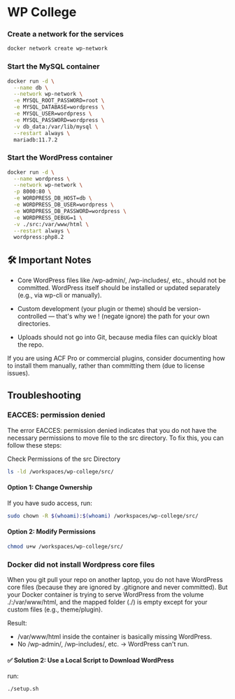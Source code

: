 # WP College

### Create a network for the services

```bash
docker network create wp-network
```

### Start the MySQL container

```bash
docker run -d \
  --name db \
  --network wp-network \
  -e MYSQL_ROOT_PASSWORD=root \
  -e MYSQL_DATABASE=wordpress \
  -e MYSQL_USER=wordpress \
  -e MYSQL_PASSWORD=wordpress \
  -v db_data:/var/lib/mysql \
  --restart always \
  mariadb:11.7.2
```

### Start the WordPress container

```bash
docker run -d \
  --name wordpress \
  --network wp-network \
  -p 8000:80 \
  -e WORDPRESS_DB_HOST=db \
  -e WORDPRESS_DB_USER=wordpress \
  -e WORDPRESS_DB_PASSWORD=wordpress \
  -e WORDPRESS_DEBUG=1 \
  -v ./src:/var/www/html \
  --restart always \
  wordpress:php8.2
```

## 🛠️ Important Notes
- Core WordPress files like /wp-admin/, /wp-includes/, etc., should not be committed. WordPress itself should be installed or updated separately (e.g., via wp-cli or manually).

- Custom development (your plugin or theme) should be version-controlled — that's why we ! (negate ignore) the path for your own directories.

- Uploads should not go into Git, because media files can quickly bloat the repo.

If you are using ACF Pro or commercial plugins, consider documenting how to install them manually, rather than committing them (due to license issues).


## Troubleshooting

### EACCES: permission denied

The error EACCES: permission denied indicates that you do not have the necessary permissions to move file to the src directory. To fix this, you can follow these steps:

Check Permissions of the src Directory

```bash
ls -ld /workspaces/wp-college/src/
```

#### Option 1: Change Ownership

If you have sudo access, run:

```bash
sudo chown -R $(whoami):$(whoami) /workspaces/wp-college/src/
```

#### Option 2: Modify Permissions

```bash
chmod u+w /workspaces/wp-college/src/
```

### Docker did not install Wordpress core files

When you git pull your repo on another laptop, you do not have WordPress core files (because they are ignored by .gitignore and never committed).
But your Docker container is trying to serve WordPress from the volume ./:/var/www/html, and the mapped folder (./) is empty except for your custom files (e.g., theme/plugin).

Result:

- /var/www/html inside the container is basically missing WordPress.
- No /wp-admin/, /wp-includes/, etc. → WordPress can't run.

#### ✅ Solution 2: Use a Local Script to Download WordPress

run:

```bash
./setup.sh
```
